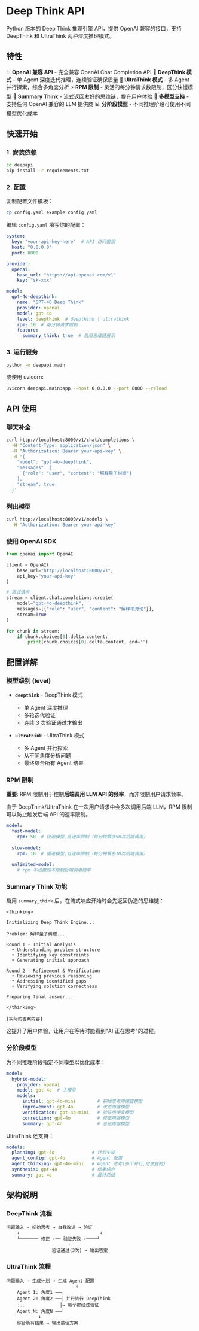 # Deep Think API

Python 版本的 Deep Think 推理引擎 API，提供 OpenAI 兼容的接口，支持 DeepThink 和 UltraThink 两种深度推理模式。

## 特性

✨ **OpenAI 兼容 API** - 完全兼容 OpenAI Chat Completion API
🧠 **DeepThink 模式** - 单 Agent 深度迭代推理，连续验证确保质量
🚀 **UltraThink 模式** - 多 Agent 并行探索，综合多角度分析
⚡ **RPM 限制** - 灵活的每分钟请求数限制，区分快慢模型
💭 **Summary Think** - 流式返回友好的思维链，提升用户体验
🎯 **多模型支持** - 支持任何 OpenAI 兼容的 LLM 提供商
📊 **分阶段模型** - 不同推理阶段可使用不同模型优化成本

## 快速开始

### 1. 安装依赖

```bash
cd deepapi
pip install -r requirements.txt
```

### 2. 配置

复制配置文件模板：

```bash
cp config.yaml.example config.yaml
```

编辑 `config.yaml` 填写你的配置：

```yaml
system:
  key: "your-api-key-here"  # API 访问密钥
  host: "0.0.0.0"
  port: 8000

provider:
  openai:
    base_url: "https://api.openai.com/v1"
    key: "sk-xxx"

model:
  gpt-4o-deepthink:
    name: "GPT-4O Deep Think"
    provider: openai
    model: gpt-4o
    level: deepthink  # deepthink | ultrathink
    rpm: 10  # 每分钟请求限制
    feature:
      summary_think: true  # 启用思维链展示
```

### 3. 运行服务

```bash
python -m deepapi.main
```

或使用 uvicorn:

```bash
uvicorn deepapi.main:app --host 0.0.0.0 --port 8000 --reload
```

## API 使用

### 聊天补全

```bash
curl http://localhost:8000/v1/chat/completions \
  -H "Content-Type: application/json" \
  -H "Authorization: Bearer your-api-key" \
  -d '{
    "model": "gpt-4o-deepthink",
    "messages": [
      {"role": "user", "content": "解释量子纠缠"}
    ],
    "stream": true
  }'
```

### 列出模型

```bash
curl http://localhost:8000/v1/models \
  -H "Authorization: Bearer your-api-key"
```

### 使用 OpenAI SDK

```python
from openai import OpenAI

client = OpenAI(
    base_url="http://localhost:8000/v1",
    api_key="your-api-key"
)

# 流式请求
stream = client.chat.completions.create(
    model="gpt-4o-deepthink",
    messages=[{"role": "user", "content": "解释相对论"}],
    stream=True
)

for chunk in stream:
    if chunk.choices[0].delta.content:
        print(chunk.choices[0].delta.content, end='')
```

## 配置详解

### 模型级别 (level)

- **`deepthink`** - DeepThink 模式
  - 单 Agent 深度推理
  - 多轮迭代验证
  - 连续 3 次验证通过才输出
  
- **`ultrathink`** - UltraThink 模式
  - 多 Agent 并行探索
  - 从不同角度分析问题
  - 最终综合所有 Agent 结果

### RPM 限制

**重要**: RPM 限制用于控制**后端调用 LLM API 的频率**，而非限制用户请求频率。

由于 DeepThink/UltraThink 在一次用户请求中会多次调用后端 LLM，RPM 限制可以防止触发后端 API 的速率限制。

```yaml
model:
  fast-model:
    rpm: 50  # 快速模型,高速率限制（每分钟最多50次后端调用）
  
  slow-model:
    rpm: 10  # 慢速模型,低速率限制（每分钟最多10次后端调用）
  
  unlimited-model:
    # rpm 不设置则不限制后端调用频率
```

### Summary Think 功能

启用 `summary_think` 后，在流式响应开始时会先返回伪造的思维链：

```
<thinking>

Initializing Deep Think Engine...

Problem: 解释量子纠缠...

Round 1 - Initial Analysis
  • Understanding problem structure
  • Identifying key constraints
  • Generating initial approach

Round 2 - Refinement & Verification
  • Reviewing previous reasoning
  • Addressing identified gaps
  • Verifying solution correctness

Preparing final answer...

</thinking>

[实际的答案内容]
```

这提升了用户体验，让用户在等待时能看到"AI 正在思考"的过程。

### 分阶段模型

为不同推理阶段指定不同模型以优化成本：

```yaml
model:
  hybrid-model:
    provider: openai
    model: gpt-4o  # 主模型
    models:
      initial: gpt-4o-mini        # 初始思考用便宜模型
      improvement: gpt-4o         # 改进用强模型
      verification: gpt-4o-mini   # 验证用便宜模型
      correction: gpt-4o          # 修正用强模型
      summary: gpt-4o             # 总结用强模型
```

UltraThink 还支持：

```yaml
models:
  planning: gpt-4o              # 计划生成
  agent_config: gpt-4o          # Agent 配置
  agent_thinking: gpt-4o-mini   # Agent 思考(多个并行,用便宜的)
  synthesis: gpt-4o             # 结果综合
  summary: gpt-4o               # 最终总结
```

## 架构说明

### DeepThink 流程

```
问题输入 → 初始思考 → 自我改进 → 验证
    ↓                              ↓
    └─────── 修正 ←── 验证失败 ←────┘
                       ↓
                 验证通过(3次) → 输出答案
```

### UltraThink 流程

```
问题输入 → 生成计划 → 生成 Agent 配置
                          ↓
    Agent 1: 角度1 ──┐
    Agent 2: 角度2 ──┤ 并行执行 DeepThink
    ...             ├→ 每个都经过验证
    Agent N: 角度N ──┘
            ↓
    综合所有结果 → 输出最佳方案
```